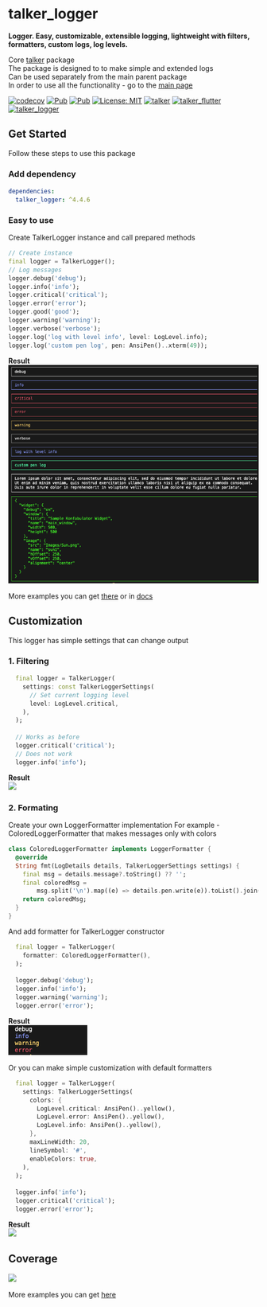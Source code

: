 # talker_logger

**Logger. Easy, customizable, extensible logging, lightweight with filters, formatters, custom logs, log levels.**

Core [talker](https://github.com/Frezyx/talker) package <br>
The package is designed to to make simple and extended logs <br>
Can be used separately from the main parent package <br>
In order to use all the functionality - go to the [main page](https://github.com/Frezyx/talker)

<p>
  <a href="https://codecov.io/gh/Frezyx/talker"><img src="https://codecov.io/gh/Frezyx/talker/branch/master/graph/badge.svg" alt="codecov"></a>
  <a href="https://pub.dev/packages/talker_logger"><img src="https://img.shields.io/pub/v/talker_logger.svg" alt="Pub"></a>
  <a href="https://github.com/Frezyx/talker"><img src="https://img.shields.io/github/stars/Frezyx/talker?style=social" alt="Pub"></a>
  <a href="https://opensource.org/licenses/MIT"><img src="https://img.shields.io/badge/license-MIT-blue.svg" alt="License: MIT"></a>
  <a href="https://github.com/Frezyx/talker/actions"><img src="https://github.com/Frezyx/talker/workflows/talker/badge.svg" alt="talker"></a>
  <a href="https://github.com/Frezyx/talker_flutter/actions"><img src="https://github.com/Frezyx/talker/workflows/talker_flutter/badge.svg" alt="talker_flutter"></a>
  <a href="https://github.com/Frezyx/talker_logger/actions"><img src="https://github.com/Frezyx/talker/workflows/talker_logger/badge.svg" alt="talker_logger"></a>
</p>

## Get Started
Follow these steps to use this package

### Add dependency
```yaml
dependencies:
  talker_logger: ^4.4.6
```

### Easy to use
Create TalkerLogger instance and call prepared methods

```dart
// Create instance
final logger = TalkerLogger();
// Log messages
logger.debug('debug');
logger.info('info');
logger.critical('critical');
logger.error('error');
logger.good('good');
logger.warning('warning');
logger.verbose('verbose');
logger.log('log with level info', level: LogLevel.info);
logger.log('custom pen log', pen: AnsiPen()..xterm(49));
```

**Result** <br>
<img src="https://github.com/Frezyx/talker/blob/master/docs/assets/logger/extended_logs_example.png?raw=true">

More examples you can get [there](https://github.com/Frezyx/talker/blob/master/packages/talker_logger/example/talker_logger_example.dart) or in [docs](https://github.com/Frezyx/talker/blob/master/packages/talker_logger/lib/src/talker_logger_interface.dart)

## Customization
This logger has simple settings that can change output

### 1. Filtering
```dart
  final logger = TalkerLogger(
    settings: const TalkerLoggerSettings(
      // Set current logging level
      level: LogLevel.critical,
    ),
  );

  // Works as before
  logger.critical('critical');
  // Does not work
  logger.info('info');
```

**Result** <br>
<img src="https://github.com/Frezyx/talker/blob/master/docs/assets/logger/only_critical_example.png?raw=true">

### 2. Formating

Create your own LoggerFormatter implementation
For example - ColoredLoggerFormatter that makes messages only with colors
```dart
class ColoredLoggerFormatter implements LoggerFormatter {
  @override
  String fmt(LogDetails details, TalkerLoggerSettings settings) {
    final msg = details.message?.toString() ?? '';
    final coloredMsg =
        msg.split('\n').map((e) => details.pen.write(e)).toList().join('\n');
    return coloredMsg;
  }
}
```

And add formatter for TalkerLogger constructor
```dart
  final logger = TalkerLogger(
    formatter: ColoredLoggerFormatter(),
  );

  logger.debug('debug');
  logger.info('info');
  logger.warning('warning');
  logger.error('error');
```

**Result** <br>
<img src="https://github.com/Frezyx/talker/blob/master/docs/assets/logger/example_custom_impl_formatter.png?raw=true">

Or you can make simple customization with default formatters
```dart
  final logger = TalkerLogger(
    settings: TalkerLoggerSettings(
      colors: {
        LogLevel.critical: AnsiPen()..yellow(),
        LogLevel.error: AnsiPen()..yellow(),
        LogLevel.info: AnsiPen()..yellow(),
      },
      maxLineWidth: 20,
      lineSymbol: '#',
      enableColors: true,
    ),
  );

  logger.info('info');
  logger.critical('critical');
  logger.error('error');
```

**Result** <br>
<img src="https://github.com/Frezyx/talker/blob/master/docs/assets/logger/formated_example.png?raw=true">

## Coverage
[![](https://codecov.io/gh/Frezyx/talker/branch/master/graphs/sunburst.svg)](https://codecov.io/gh/Frezyx/talker/branch/master)


More examples you can get [here](https://github.com/Frezyx/talker/blob/master/packages/talker_logger/example/talker_logger_example.dart)

